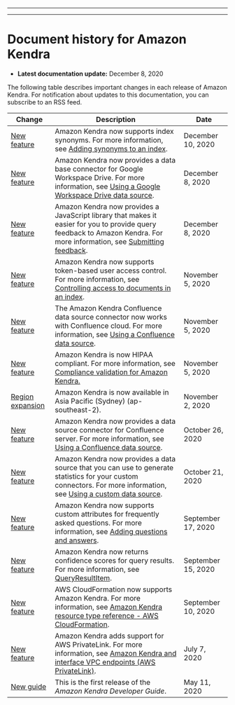 --------

--------

# Document history for Amazon Kendra<a name="doc-history"></a>
+ **Latest documentation update:** December 8, 2020

The following table describes important changes in each release of Amazon Kendra\. For notification about updates to this documentation, you can subscribe to an RSS feed\.

| Change | Description | Date | 
| --- |--- |--- |
| [New feature](https://docs.aws.amazon.com/kendra/latest/dg/index-synonyms.html) | Amazon Kendra now supports index synonyms\. For more information, see [Adding synonyms to an index](https://docs.aws.amazon.com/kendra/latest/dg/index-synonyms.html)\.  | December 10, 2020 | 
| [New feature](https://docs.aws.amazon.com/kendra/latest/dg/data-source-google-drive.html) | Amazon Kendra now provides a data base connector for Google Workspace Drive\. For more information, see [Using a Google Workspace Drive data source](https://docs.aws.amazon.com/kendra/latest/dg/data-source-google-drive.html)\.  | December 8, 2020 | 
| [New feature](https://docs.aws.amazon.com/kendra/latest/dg/submitting-feedback.html) | Amazon Kendra now provides a JavaScript library that makes it easier for you to provide query feedback to Amazon Kendra\. For more information, see [Submitting feedback](https://docs.aws.amazon.com/kendra/latest/dg/submitting-feedback.html)\.  | December 8, 2020 | 
| [New feature](https://docs.aws.amazon.com/kendra/latest/dg/create-index-access-control.html) | Amazon Kendra now supports token\-based user access control\. For more information, see [Controlling access to documents in an index](https://docs.aws.amazon.com/kendra/latest/dg/create-index-access-control.html)\.  | November 5, 2020 | 
| [New feature](https://docs.aws.amazon.com/kendra/latest/dg/data-source-confluence.html) | The Amazon Kendra Confluence data source connector now works with Confluence cloud\. For more information, see [Using a Confluence data source](https://docs.aws.amazon.com/kendra/latest/dg/data-source-confluence.html)\.  | November 5, 2020 | 
| [New feature](https://docs.aws.amazon.com/kendra/latest/dg/kendra-compliance.html) | Amazon Kendra is now HIPAA compliant\. For more information, see [ Compliance validation for Amazon Kendra\. ](https://docs.aws.amazon.com/kendra/latest/dg/kendra-compliance.html)  | November 5, 2020 | 
| [Region expansion](https://docs.aws.amazon.com/general/latest/gr/kendra.html) | Amazon Kendra is now available in Asia Pacific \(Sydney\) \(ap\-southeast\-2\)\. | November 2, 2020 | 
| [New feature](https://docs.aws.amazon.com/kendra/latest/dg/data-source-confluence.html) | Amazon Kendra now provides a data source connector for Confluence server\. For more information, see [Using a Confluence data source](https://docs.aws.amazon.com/kendra/latest/dg/data-source-confluence.html)\.  | October 26, 2020 | 
| [New feature](https://docs.aws.amazon.com/kendra/latest/dg/data-source-custom.html) | Amazon Kendra now provides a data source that you can use to generate statistics for your custom connectors\. For more information, see [Using a custom data source](https://docs.aws.amazon.com/kendra/latest/dg/data-source-custom.html)\.  | October 21, 2020 | 
| [New feature](https://docs.aws.amazon.com/kendra/latest/dg/in-creating-faq.html) | Amazon Kendra now supports custom attributes for frequently asked questions\. For more information, see [Adding questions and answers](https://docs.aws.amazon.com/kendra/latest/dg/in-creating-faq.html)\.  | September 17, 2020 | 
| [New feature](https://docs.aws.amazon.com/kendra/latest/dg/API_QueryResultItem.html) | Amazon Kendra now returns confidence scores for query results\. For more information, see [QueryResultItem](https://docs.aws.amazon.com/kendra/latest/dg/API_QueryResultItem.html)\.  | September 15, 2020 | 
| [New feature](https://docs.aws.amazon.com/AWSCloudFormation/latest/UserGuide/AWS_Kendra.html) | AWS CloudFormation now supports Amazon Kendra\. For more information, see [Amazon Kendra resource type reference \- AWS CloudFormation](https://docs.aws.amazon.com/AWSCloudFormation/latest/UserGuide/AWS_Kendra.html)\.  | September 10, 2020 | 
| [New feature](https://docs.aws.amazon.com/kendra/latest/dg/vpc-interface-endpoints.html) | Amazon Kendra adds support for AWS PrivateLink\. For more information, see [ Amazon Kendra and interface VPC endpoints \(AWS PrivateLink\)](https://docs.aws.amazon.com/kendra/latest/dg/vpc-interface-endpoints.html)\.  | July 7, 2020 | 
| [New guide](https://docs.aws.amazon.com/kendra/latest/dg/what-is-kendra.html) | This is the first release of the *Amazon Kendra Developer Guide*\. | May 11, 2020 | 